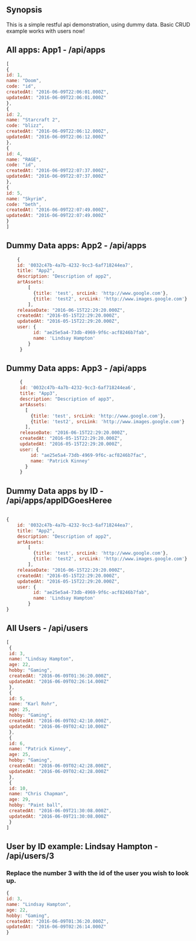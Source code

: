 ## Synopsis
This is a simple restful api demonstration, using dummy data. Basic CRUD example works with users now!

## All apps: App1 - /api/apps
``` javascript
[
{
id: 1,
name: "Doom",
code: "id",
createdAt: "2016-06-09T22:06:01.000Z",
updatedAt: "2016-06-09T22:06:01.000Z"
},
{
id: 2,
name: "Starcraft 2",
code: "blizz",
createdAt: "2016-06-09T22:06:12.000Z",
updatedAt: "2016-06-09T22:06:12.000Z"
},
{
id: 4,
name: "RAGE",
code: "id",
createdAt: "2016-06-09T22:07:37.000Z",
updatedAt: "2016-06-09T22:07:37.000Z"
},
{
id: 5,
name: "Skyrim",
code: "beth",
createdAt: "2016-06-09T22:07:49.000Z",
updatedAt: "2016-06-09T22:07:49.000Z"
}
]
```

## Dummy Data apps: App2 - /api/apps
``` javascript
    {
    id: '0032c47b-4a7b-4232-9cc3-6af718244ea7',
    title: "App2",
    description: "Description of app2",
    artAssets:
        [
          {title: 'test', srcLink: 'http://www.google.com'},
          {title: 'test2', srcLink: 'http://www.images.google.com'}
        ],
    releaseDate: "2016-06-15T22:29:20.000Z",
    createdAt: "2016-05-15T22:29:20.000Z",
    updatedAt: "2016-05-15T22:29:20.000Z",
    user: {
          id: "ae25e5a4-73db-4969-9f6c-acf8246b7fab",
          name: 'Lindsay Hampton'
        }
     }
```

## Dummy Data apps: App3 - /api/apps

``` javascript
     {
     id: '0032c47b-4a7b-4232-9cc3-6af718244ea6',
     title: "App3",
     description: "Description of app3",
     artAssets:
       [
         {title: 'test', srcLink: 'http://www.google.com'},
         {title: 'test2', srcLink: 'http://www.images.google.com'}
       ],
     releaseDate: "2016-06-15T22:29:20.000Z",
     createdAt: "2016-05-15T22:29:20.000Z",
     updatedAt: "2016-05-15T22:29:20.000Z",
     user: {
         id: "ae25e5a4-73db-4969-9f6c-acf8246b7fac",
         name: 'Patrick Kinney'
       }
     }
```

## Dummy Data apps by ID - /api/apps/appIDGoesHeree

``` javascript

{
    id: '0032c47b-4a7b-4232-9cc3-6af718244ea7',
    title: "App2",
    description: "Description of app2",
    artAssets:
        [
          {title: 'test', srcLink: 'http://www.google.com'},
          {title: 'test2', srcLink: 'http://www.images.google.com'}
        ],
    releaseDate: "2016-06-15T22:29:20.000Z",
    createdAt: "2016-05-15T22:29:20.000Z",
    updatedAt: "2016-05-15T22:29:20.000Z",
    user: {
          id: "ae25e5a4-73db-4969-9f6c-acf8246b7fab",
          name: 'Lindsay Hampton'
        }
}


```

## All Users - /api/users
``` javascript
[
 {
 id: 3,
 name: "Lindsay Hampton",
 age: 22,
 hobby: "Gaming",
 createdAt: "2016-06-09T01:36:20.000Z",
 updatedAt: "2016-06-09T02:26:14.000Z"
 },
 {
 id: 5,
 name: "Karl Rohr",
 age: 25,
 hobby: "Gaming",
 createdAt: "2016-06-09T02:42:10.000Z",
 updatedAt: "2016-06-09T02:42:10.000Z"
 },
 {
 id: 6,
 name: "Patrick Kinney",
 age: 25,
 hobby: "Gaming",
 createdAt: "2016-06-09T02:42:28.000Z",
 updatedAt: "2016-06-09T02:42:28.000Z"
 },
 {
 id: 10,
 name: "Chris Chapman",
 age: 29,
 hobby: "Paint ball",
 createdAt: "2016-06-09T21:30:08.000Z",
 updatedAt: "2016-06-09T21:30:08.000Z"
 }
]
```

## User by ID example: Lindsay Hampton - /api/users/3
### Replace the number 3 with the id of the user you wish to look up.

``` javascript
{
id: 3,
name: "Lindsay Hampton",
age: 22,
hobby: "Gaming",
createdAt: "2016-06-09T01:36:20.000Z",
updatedAt: "2016-06-09T02:26:14.000Z"
}
```
